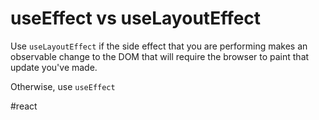 # useEffect vs useLayoutEffect

Use `useLayoutEffect` if the side effect that you are performing makes an observable change to the DOM that will require the browser to paint that update you've made.

Otherwise, use `useEffect`

#react